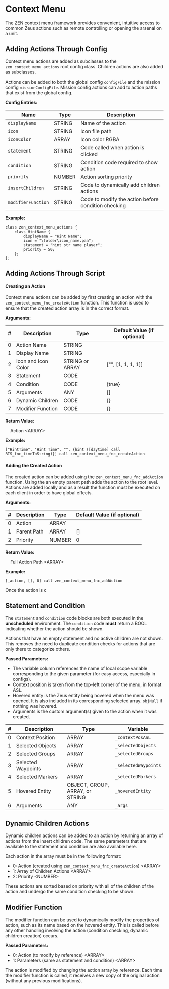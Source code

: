 # Context Menu

The ZEN context menu framework provides convenient, intuitive access to common Zeus actions such as remote controlling or opening the arsenal on a unit.

## Adding Actions Through Config

Context menu actions are added as subclasses to the `zen_context_menu_actions` root config class.
Children actions are also added as subclasses.

Actions can be added to both the global config `configFile` and the mission config `missionConfigFile`.
Mission config actions can add to action paths that exist from the global config.

**Config Entries:**

Name | Type | Description
---- | ---- | -----------
`displayName` | STRING | Name of the action
`icon` | STRING | Icon file path
`iconColor` | ARRAY | Icon color RGBA
`statement` | STRING | Code called when action is clicked
`condition` | STRING | Condition code required to show action
`priority` | NUMBER | Action sorting priority
`insertChildren` | STRING | Code to dynamically add children actions
`modifierFunction` | STRING | Code to modify the action before condition checking

**Example:**

```clike
class zen_context_menu_actions {
    class HintName {
        displayName = "Hint Name";
        icon = "\folder\icon_name.paa";
        statement = "hint str name player";
        priority = 50;
    };  
};
```

## Adding Actions Through Script

#### Creating an Action

Context menu actions can be added by first creating an action with the `zen_context_menu_fnc_createAction` function.
This function is used to ensure that the created action array is in the correct format.

**Arguments:**

 \#   | Description | Type | Default Value (if optional)
:---: | ----------- | ---- | ---------------------------
0 | Action Name | STRING |
1 | Display Name | STRING |
2 | Icon and Icon Color | STRING or ARRAY | ["", [1, 1, 1, 1]]
3 | Statement | CODE |
4 | Condition | CODE | {true}
5 | Arguments | ANY | []
6 | Dynamic Children | CODE | {}
7 | Modifier Function | CODE | {}

**Return Value:**

&nbsp;&nbsp;&nbsp;&nbsp;Action &lt;ARRAY&gt;

**Example:**

```clike
["HintTime", "Hint Time", "", {hint ([daytime] call BIS_fnc_timeToString)}] call zen_context_menu_fnc_createAction
```

#### Adding the Created Action

The created action can be added using the `zen_context_menu_fnc_addAction` function.
Using the an empty parent path adds the action to the root level.
Actions are added locally and as a result the function must be executed on each client in order to have global effects.

**Arguments:**

 \#   | Description | Type | Default Value (if optional)
:---: | ----------- | ---- | ---------------------------
0 | Action | ARRAY
1 | Parent Path | ARRAY | []
2 | Priority | NUMBER | 0

**Return Value:**

&nbsp;&nbsp;&nbsp;&nbsp;Full Action Path &lt;ARRAY&gt;

**Example:**

```clike
[_action, [], 0] call zen_context_menu_fnc_addAction
```

Once the action is c

## Statement and Condition

The `statement` and `condition` code blocks are both executed in the **unscheduled** environment.
The `condition` code **must** return a BOOL indicating whether the action should be shown.

Actions that have an empty statement and no active children are not shown.
This removes the need to duplicate condition checks for actions that are only there to categorize others.

**Passed Parameters:**

- The variable column references the name of local scope variable corresponding to the given parameter (for easy access, especially in configs).
- Context position is taken from the top-left corner of the menu, in format ASL.
- Hovered entity is the Zeus entity being hovered when the menu was opened. It is also included in its corresponding selected array. `objNull` if nothing was hovered.
- Arguments is the custom argument(s) given to the action when it was created.


 \#   | Description | Type | Variable
:---: | ----------- | ---- | --------
0 | Context Position | ARRAY | `_contextPosASL`
1 | Selected Objects | ARRAY | `_selectedObjects`
2 | Selected Groups | ARRAY | `_selectedGroups`
3 | Selected Waypoints | ARRAY | `_selectedWaypoints`
4 | Selected Markers | ARRAY | `_selectedMarkers`
5 | Hovered Entity | OBJECT, GROUP,<br/>ARRAY, or STRING | `_hoveredEntity`
6 | Arguments | ANY | `_args`

## Dynamic Children Actions

Dynamic children actions can be added to an action by returning an array of actions from the insert children code.
The same parameters that are available to the statement and condition are also available here.

Each action in the array must be in the following format:

- 0: Action (created using `zen_context_menu_fnc_createAction`) &lt;ARRAY&gt;
- 1: Array of Children Actions &lt;ARRAY&gt;
- 2: Priority &lt;NUMBER&gt;

These actions are sorted based on priority with all of the children of the action and undergo the same condition checking to be shown.

## Modifier Function

The modifier function can be used to dynamically modify the properties of action, such as its name based on the hovered entity.
This is called before any other handling involving the action (condition checking, dynamic children creation) occurs.

**Passed Parameters:**

- 0: Action (to modify by reference) &lt;ARRAY&gt;
- 1: Parameters (same as statement and condition) &lt;ARRAY&gt;

The action is modified by changing the action array by reference.
Each time the modifier function is called, it receives a new copy of the original action (without any previous modifications).
